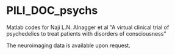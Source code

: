 # PILI_DOC_psychs

Matlab codes for Naji L.N. Alnagger et al "A virtual clinical trial of psychedelics to treat patients with disorders of consciousness"

The neuroimaging data is available upon request.
